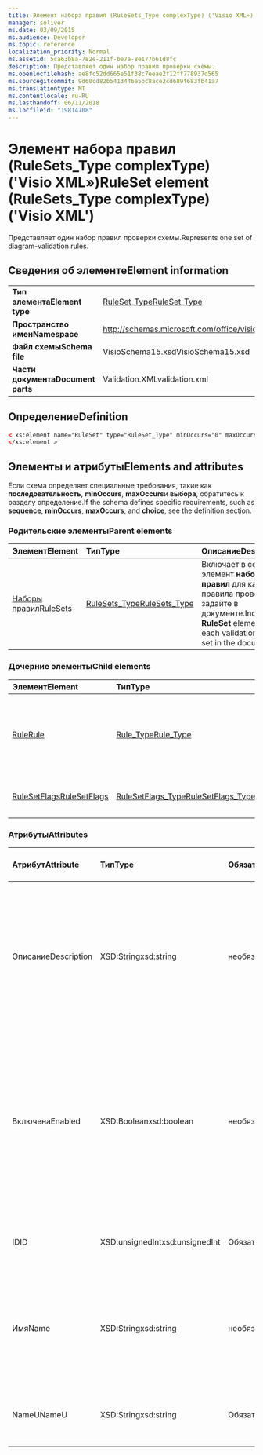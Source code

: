 ```yaml
---
title: Элемент набора правил (RuleSets_Type complexType) ('Visio XML»)
manager: soliver
ms.date: 03/09/2015
ms.audience: Developer
ms.topic: reference
localization_priority: Normal
ms.assetid: 5ca63b8a-782e-211f-be7a-8e177b61d8fc
description: Представляет один набор правил проверки схемы.
ms.openlocfilehash: ae8fc52dd665e51f38c7eeae2f12ff778937d565
ms.sourcegitcommit: 9d60cd82b5413446e5bc8ace2cd689f683fb41a7
ms.translationtype: MT
ms.contentlocale: ru-RU
ms.lasthandoff: 06/11/2018
ms.locfileid: "19814708"
---
```

# <a name="ruleset-element-rulesetstype-complextype-visio-xml"></a><span data-ttu-id="dd1e4-103">Элемент набора правил (RuleSets_Type complexType) ('Visio XML»)</span><span class="sxs-lookup"><span data-stu-id="dd1e4-103">RuleSet element (RuleSets_Type complexType) ('Visio XML')</span></span>

<span data-ttu-id="dd1e4-104">Представляет один набор правил проверки схемы.</span><span class="sxs-lookup"><span data-stu-id="dd1e4-104">Represents one set of diagram-validation rules.</span></span>
  
## <a name="element-information"></a><span data-ttu-id="dd1e4-105">Сведения об элементе</span><span class="sxs-lookup"><span data-stu-id="dd1e4-105">Element information</span></span>

|||
|:-----|:-----|
|<span data-ttu-id="dd1e4-106">**Тип элемента**</span><span class="sxs-lookup"><span data-stu-id="dd1e4-106">**Element type**</span></span> <br/> |[<span data-ttu-id="dd1e4-107">RuleSet_Type</span><span class="sxs-lookup"><span data-stu-id="dd1e4-107">RuleSet_Type</span></span>](ruleset_type-complextypevisio-xml.md) <br/> |
|<span data-ttu-id="dd1e4-108">**Пространство имен**</span><span class="sxs-lookup"><span data-stu-id="dd1e4-108">**Namespace**</span></span> <br/> |http://schemas.microsoft.com/office/visio/2012/main  <br/> |
|<span data-ttu-id="dd1e4-109">**Файл схемы**</span><span class="sxs-lookup"><span data-stu-id="dd1e4-109">**Schema file**</span></span> <br/> |<span data-ttu-id="dd1e4-110">VisioSchema15.xsd</span><span class="sxs-lookup"><span data-stu-id="dd1e4-110">VisioSchema15.xsd</span></span>  <br/> |
|<span data-ttu-id="dd1e4-111">**Части документа**</span><span class="sxs-lookup"><span data-stu-id="dd1e4-111">**Document parts**</span></span> <br/> |<span data-ttu-id="dd1e4-112">Validation.XML</span><span class="sxs-lookup"><span data-stu-id="dd1e4-112">validation.xml</span></span>  <br/> |
   
## <a name="definition"></a><span data-ttu-id="dd1e4-113">Определение</span><span class="sxs-lookup"><span data-stu-id="dd1e4-113">Definition</span></span>

```XML
< xs:element name="RuleSet" type="RuleSet_Type" minOccurs="0" maxOccurs="unbounded" >
</xs:element >
```

## <a name="elements-and-attributes"></a><span data-ttu-id="dd1e4-114">Элементы и атрибуты</span><span class="sxs-lookup"><span data-stu-id="dd1e4-114">Elements and attributes</span></span>

<span data-ttu-id="dd1e4-115">Если схема определяет специальные требования, такие как **последовательность**, **minOccurs**, **maxOccurs**и **выбора**, обратитесь к разделу определение.</span><span class="sxs-lookup"><span data-stu-id="dd1e4-115">If the schema defines specific requirements, such as **sequence**, **minOccurs**, **maxOccurs**, and **choice**, see the definition section.</span></span> 
  
### <a name="parent-elements"></a><span data-ttu-id="dd1e4-116">Родительские элементы</span><span class="sxs-lookup"><span data-stu-id="dd1e4-116">Parent elements</span></span>

|<span data-ttu-id="dd1e4-117">**Элемент**</span><span class="sxs-lookup"><span data-stu-id="dd1e4-117">**Element**</span></span>|<span data-ttu-id="dd1e4-118">**Тип**</span><span class="sxs-lookup"><span data-stu-id="dd1e4-118">**Type**</span></span>|<span data-ttu-id="dd1e4-119">**Описание**</span><span class="sxs-lookup"><span data-stu-id="dd1e4-119">**Description**</span></span>|
|:-----|:-----|:-----|
|[<span data-ttu-id="dd1e4-120">Наборы правил</span><span class="sxs-lookup"><span data-stu-id="dd1e4-120">RuleSets</span></span>](rulesets-element-validation_type-complextypevisio-xml.md) <br/> |[<span data-ttu-id="dd1e4-121">RuleSets_Type</span><span class="sxs-lookup"><span data-stu-id="dd1e4-121">RuleSets_Type</span></span>](rulesets_type-complextypevisio-xml.md) <br/> |<span data-ttu-id="dd1e4-122">Включает в себя элемент **набора правил** для каждого правила проверки, задайте в документе.</span><span class="sxs-lookup"><span data-stu-id="dd1e4-122">Includes a **RuleSet** element for each validation rule set in the document.</span></span>  <br/> |
   
### <a name="child-elements"></a><span data-ttu-id="dd1e4-123">Дочерние элементы</span><span class="sxs-lookup"><span data-stu-id="dd1e4-123">Child elements</span></span>

|<span data-ttu-id="dd1e4-124">**Элемент**</span><span class="sxs-lookup"><span data-stu-id="dd1e4-124">**Element**</span></span>|<span data-ttu-id="dd1e4-125">**Тип**</span><span class="sxs-lookup"><span data-stu-id="dd1e4-125">**Type**</span></span>|<span data-ttu-id="dd1e4-126">**Описание**</span><span class="sxs-lookup"><span data-stu-id="dd1e4-126">**Description**</span></span>|
|:-----|:-----|:-----|
|[<span data-ttu-id="dd1e4-127">Rule</span><span class="sxs-lookup"><span data-stu-id="dd1e4-127">Rule</span></span>](rule-element-ruleset_type-complextypevisio-xml.md) <br/> |[<span data-ttu-id="dd1e4-128">Rule_Type</span><span class="sxs-lookup"><span data-stu-id="dd1e4-128">Rule_Type</span></span>](rule_type-complextypevisio-xml.md) <br/> |<span data-ttu-id="dd1e4-129">Представляет правило одного проверки в набор правил проверки схемы.</span><span class="sxs-lookup"><span data-stu-id="dd1e4-129">Represents a single validation rule in a diagram validation rule set.</span></span>  <br/> |
|[<span data-ttu-id="dd1e4-130">RuleSetFlags</span><span class="sxs-lookup"><span data-stu-id="dd1e4-130">RuleSetFlags</span></span>](rulesetflags-element-ruleset_type-complextypevisio-xml.md) <br/> |[<span data-ttu-id="dd1e4-131">RuleSetFlags_Type</span><span class="sxs-lookup"><span data-stu-id="dd1e4-131">RuleSetFlags_Type</span></span>](rulesetflags_type-complextypevisio-xml.md) <br/> |<span data-ttu-id="dd1e4-132">Задает свойства набора правил.</span><span class="sxs-lookup"><span data-stu-id="dd1e4-132">Specifies rule-set properties.</span></span>  <br/> |
   
### <a name="attributes"></a><span data-ttu-id="dd1e4-133">Атрибуты</span><span class="sxs-lookup"><span data-stu-id="dd1e4-133">Attributes</span></span>

|<span data-ttu-id="dd1e4-134">**Атрибут**</span><span class="sxs-lookup"><span data-stu-id="dd1e4-134">**Attribute**</span></span>|<span data-ttu-id="dd1e4-135">**Тип**</span><span class="sxs-lookup"><span data-stu-id="dd1e4-135">**Type**</span></span>|<span data-ttu-id="dd1e4-136">**Обязательное**</span><span class="sxs-lookup"><span data-stu-id="dd1e4-136">**Required**</span></span>|<span data-ttu-id="dd1e4-137">**Описание**</span><span class="sxs-lookup"><span data-stu-id="dd1e4-137">**Description**</span></span>|<span data-ttu-id="dd1e4-138">**Возможные значения**</span><span class="sxs-lookup"><span data-stu-id="dd1e4-138">**Possible values**</span></span>|
|:-----|:-----|:-----|:-----|:-----|
|<span data-ttu-id="dd1e4-139">Описание</span><span class="sxs-lookup"><span data-stu-id="dd1e4-139">Description</span></span>  <br/> |<span data-ttu-id="dd1e4-140">XSD:String</span><span class="sxs-lookup"><span data-stu-id="dd1e4-140">xsd:string</span></span>  <br/> |<span data-ttu-id="dd1e4-141">необязательный</span><span class="sxs-lookup"><span data-stu-id="dd1e4-141">optional</span></span>  <br/> |<span data-ttu-id="dd1e4-142">Указывает описание, которое отображается в пользовательском интерфейсе для набора правил проверки.</span><span class="sxs-lookup"><span data-stu-id="dd1e4-142">Specifies the description that appears in the user interface for the validation rule set.</span></span> <span data-ttu-id="dd1e4-143">Значение по умолчанию — пустая строка.</span><span class="sxs-lookup"><span data-stu-id="dd1e4-143">Default is an empty string.</span></span>  <br/> |<span data-ttu-id="dd1e4-144">Значения типа xsd:string.</span><span class="sxs-lookup"><span data-stu-id="dd1e4-144">Values of the xsd:string type.</span></span>  <br/> |
|<span data-ttu-id="dd1e4-145">Включена</span><span class="sxs-lookup"><span data-stu-id="dd1e4-145">Enabled</span></span>  <br/> |<span data-ttu-id="dd1e4-146">XSD:Boolean</span><span class="sxs-lookup"><span data-stu-id="dd1e4-146">xsd:boolean</span></span>  <br/> |<span data-ttu-id="dd1e4-147">необязательный</span><span class="sxs-lookup"><span data-stu-id="dd1e4-147">optional</span></span>  <br/> |<span data-ttu-id="dd1e4-148">Указывает, проверяются ли правила в наборе правил указанного проверки при проверке запускается для текущего документа.</span><span class="sxs-lookup"><span data-stu-id="dd1e4-148">Specifies whether the rules in the specified validation rule set are checked when validation is triggered for the current document.</span></span> <span data-ttu-id="dd1e4-149">Значение по умолчанию — True.</span><span class="sxs-lookup"><span data-stu-id="dd1e4-149">Default is True.</span></span>  <br/> |<span data-ttu-id="dd1e4-150">Значения типа xsd:boolean.</span><span class="sxs-lookup"><span data-stu-id="dd1e4-150">Values of the xsd:boolean type.</span></span>  <br/> |
|<span data-ttu-id="dd1e4-151">ID</span><span class="sxs-lookup"><span data-stu-id="dd1e4-151">ID</span></span>  <br/> |<span data-ttu-id="dd1e4-152">XSD:unsignedInt</span><span class="sxs-lookup"><span data-stu-id="dd1e4-152">xsd:unsignedInt</span></span>  <br/> |<span data-ttu-id="dd1e4-153">Обязательный</span><span class="sxs-lookup"><span data-stu-id="dd1e4-153">required</span></span>  <br/> |<span data-ttu-id="dd1e4-154">Задает уникальный идентификатор набора правил проверки.</span><span class="sxs-lookup"><span data-stu-id="dd1e4-154">Specifies the unique identifier of the validation rule set.</span></span>  <br/> |<span data-ttu-id="dd1e4-155">Значения типа xsd:unsignedInt.</span><span class="sxs-lookup"><span data-stu-id="dd1e4-155">Values of the xsd:unsignedInt type.</span></span>  <br/> |
|<span data-ttu-id="dd1e4-156">Имя</span><span class="sxs-lookup"><span data-stu-id="dd1e4-156">Name</span></span>  <br/> |<span data-ttu-id="dd1e4-157">XSD:String</span><span class="sxs-lookup"><span data-stu-id="dd1e4-157">xsd:string</span></span>  <br/> |<span data-ttu-id="dd1e4-158">необязательный</span><span class="sxs-lookup"><span data-stu-id="dd1e4-158">optional</span></span>  <br/> |<span data-ttu-id="dd1e4-159">Указывает локальное имя набора правил проверки.</span><span class="sxs-lookup"><span data-stu-id="dd1e4-159">Specifies the local name of the validation rule set.</span></span> <span data-ttu-id="dd1e4-160">По умолчанию используется значение атрибута NameU.</span><span class="sxs-lookup"><span data-stu-id="dd1e4-160">Defaults to NameU attribute value.</span></span>  <br/> |<span data-ttu-id="dd1e4-161">Значения типа xsd:string.</span><span class="sxs-lookup"><span data-stu-id="dd1e4-161">Values of the xsd:string type.</span></span>  <br/> |
|<span data-ttu-id="dd1e4-162">NameU</span><span class="sxs-lookup"><span data-stu-id="dd1e4-162">NameU</span></span>  <br/> |<span data-ttu-id="dd1e4-163">XSD:String</span><span class="sxs-lookup"><span data-stu-id="dd1e4-163">xsd:string</span></span>  <br/> |<span data-ttu-id="dd1e4-164">Обязательный</span><span class="sxs-lookup"><span data-stu-id="dd1e4-164">required</span></span>  <br/> |<span data-ttu-id="dd1e4-165">Задает имя универсального набора правил проверки.</span><span class="sxs-lookup"><span data-stu-id="dd1e4-165">Specifies the universal name of the validation rule set.</span></span>  <br/> |<span data-ttu-id="dd1e4-166">Значения типа xsd:string.</span><span class="sxs-lookup"><span data-stu-id="dd1e4-166">Values of the xsd:string type.</span></span>  <br/> |
   


